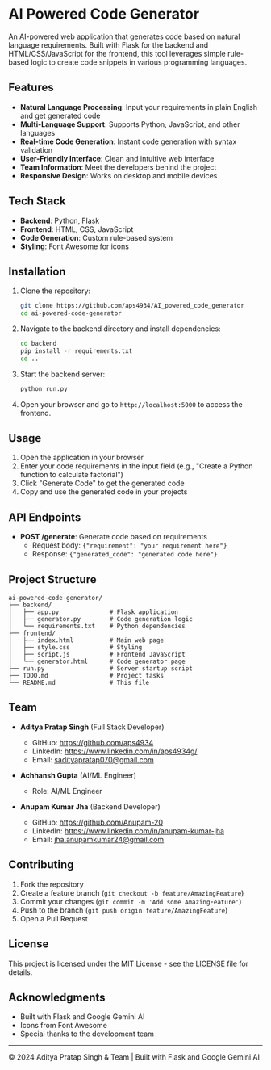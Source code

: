 ﻿# AI Powered Code Generator

An AI-powered web application that generates code based on natural language requirements. Built with Flask for the backend and HTML/CSS/JavaScript for the frontend, this tool leverages simple rule-based logic to create code snippets in various programming languages.

## Features

- **Natural Language Processing**: Input your requirements in plain English and get generated code
- **Multi-Language Support**: Supports Python, JavaScript, and other languages
- **Real-time Code Generation**: Instant code generation with syntax validation
- **User-Friendly Interface**: Clean and intuitive web interface
- **Team Information**: Meet the developers behind the project
- **Responsive Design**: Works on desktop and mobile devices

## Tech Stack

- **Backend**: Python, Flask
- **Frontend**: HTML, CSS, JavaScript
- **Code Generation**: Custom rule-based system
- **Styling**: Font Awesome for icons

## Installation

1. Clone the repository:
   ```bash
   git clone https://github.com/aps4934/AI_powered_code_generator
   cd ai-powered-code-generator
   ```

2. Navigate to the backend directory and install dependencies:
   ```bash
   cd backend
   pip install -r requirements.txt
   cd ..
   ```

3. Start the backend server:
   ```bash
   python run.py
   ```

4. Open your browser and go to `http://localhost:5000` to access the frontend.

## Usage

1. Open the application in your browser
2. Enter your code requirements in the input field (e.g., "Create a Python function to calculate factorial")
3. Click "Generate Code" to get the generated code
4. Copy and use the generated code in your projects

## API Endpoints

- **POST /generate**: Generate code based on requirements
  - Request body: `{"requirement": "your requirement here"}`
  - Response: `{"generated_code": "generated code here"}`

## Project Structure

```
ai-powered-code-generator/
├── backend/
│   ├── app.py              # Flask application
│   ├── generator.py        # Code generation logic
│   └── requirements.txt    # Python dependencies
├── frontend/
│   ├── index.html          # Main web page
│   ├── style.css           # Styling
│   ├── script.js           # Frontend JavaScript
│   └── generator.html      # Code generator page
├── run.py                  # Server startup script
├── TODO.md                 # Project tasks
└── README.md               # This file
```

## Team

- **Aditya Pratap Singh** (Full Stack Developer)
  - GitHub: https://github.com/aps4934
  - LinkedIn: https://www.linkedin.com/in/aps4934g/
  - Email: sadityapratap070@gmail.com

- **Achhansh Gupta** (AI/ML Engineer)
  - Role: AI/ML Engineer

- **Anupam Kumar Jha** (Backend Developer)
  - GitHub: https://github.com/Anupam-20
  - LinkedIn: https://www.linkedin.com/in/anupam-kumar-jha
  - Email: jha.anupamkumar24@gmail.com

## Contributing

1. Fork the repository
2. Create a feature branch (`git checkout -b feature/AmazingFeature`)
3. Commit your changes (`git commit -m 'Add some AmazingFeature'`)
4. Push to the branch (`git push origin feature/AmazingFeature`)
5. Open a Pull Request

## License

This project is licensed under the MIT License - see the [LICENSE](LICENSE) file for details.

## Acknowledgments

- Built with Flask and Google Gemini AI
- Icons from Font Awesome
- Special thanks to the development team

---

© 2024 Aditya Pratap Singh & Team | Built with Flask and Google Gemini AI


